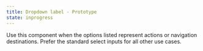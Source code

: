 ```yaml
---
title: Dropdown label - Prototype
state: inprogress
---
```


Use this component when the options listed represent actions or navigation destinations. Prefer the standard select inputs for all other use cases.